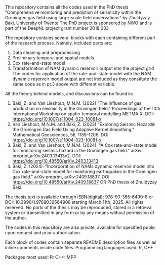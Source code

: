 This repository contains all the codes used in the PhD thesis "Comprehensive monitoring and prediction of seismicity within the Groningen gas field using large-scale field observations" by Zhuldyzay Baki, University of Twente
The PhD project is sponsored by NWO and is part of the DeepNL project grant number 2018.033

The repository contains several blocks with each containing different part of the research process. Namely, included parts are:
1. Data cleaning and preprocessing
2. Preliminary temporal and spatial models
3. Cox rate-and-state model
4. Transformation of NAM dynamic reservoir output into the project grid
The codes for application of the rate-and-state model with the NAM dynamic reservoir model output are not included as they constitute the same code as in pt.3 above with different variable.

All the theory behind models, and discussions can be found in:
1. Baki, Z. and Van Lieshout, M.N.M. (2022) "The influence of gas production on seismicity in the Groningen field." Proceedings of the 10th International Workshop on spatio-temporal modelling METMA X. DOI: https://doi.org/10.1007/s11004-023-10081-x
2. Van Lieshout, M.N.M. and Baki, Z. (2023) "Exploring Seismic Hazardin the Groningen Gas Field Using Adaptive Kernel Smoothing." Mathematical Geosciences, 56, 1185–1206. DOI: https://doi.org/10.1007/s11004-023-10081-x
3. Baki, Z. and Van Lieshout, M.N.M. (2024). "A Cox rate-and-state model for monitoring seismic hazard in the Groningen gas field." arXiv preprint,arXiv:2403.13413v2. DOI: https://doi.org/10.48550/arXiv.2403.13413
4. Baki, Z. (2024). "Incorporation of NAMs dynamic reservoir model into Cox rate-and-state model for monitoring earthquakes in the Groningen gas field." arXiv preprint, arXiv:2409.18837. DOI: https://doi.org/10.48550/arXiv.2409.18837
OR PhD thesis of Zhuldyzay Baki.

The thesis text is available through ISBN(digital): 978-90-365-6490-8 or DOI: 10.3990/1.9789036564908 starting March 11th, 2025. All rights reserved. No parts of the thesis may be reproduced, stored in a retrieval system or transmitted
in any form or by any means without permission of the author.

The codes in this repository are also private, available for specified public upon request and prior authorisation. 

Each block of codes contain separate README description files as well as inline comments inside code files.
Programming languages used: R, C++

Packages most used:
  R: 
  C++: MPP
